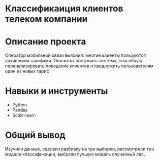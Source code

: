 # Классификаиция клиентов телеком компании
# Описание проекта
Оператор мобильной связи выяснил: многие клиенты пользуются архивными тарифами. Они хотят построить систему, способную проанализировать поведение клиентов и предложить пользователям один из новых тариф.
# Навыки и инструменты
- Python
- Pandas
- Scikit-learn
# Общий вывод
Изучили данные, сделали разбивку на три выборки, рассмотрели три модели классификации, выбрали лучшую модель случайный лес.
